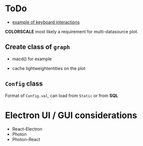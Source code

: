 # ToDo

* [example of keyboard interactions](https://github.com/palantir/plottable/blob/e25ad631c27045d74abb4323959dd6af762812af/quicktests/overlaying/tests/realistic/symbols.js)

**COLORSCALE** most likely a requirement for multi-datasource plot.

## Create class of `graph`

* macd() for example

* cache lightweightentities on the plot


## `Config` class

Format of `Config.val`, can load from `Static` or from **SQL**


# Electron UI / GUI considerations
* React-Electron
* Photon
* Photon-React

